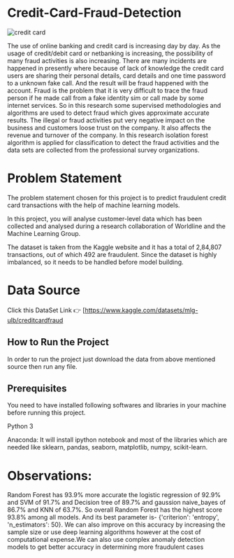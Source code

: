 # Credit-Card-Fraud-Detection

![credit card](https://github.com/user-attachments/assets/03f74b11-586a-48a6-9114-2eb28c752fbb)

The use of online banking and credit card is increasing day by day. As the usage of credit/debit card or netbanking is increasing, the possibility of many fraud activities is also increasing. There are many incidents are happened in presently where because of lack of knowledge the credit card users are sharing their personal details, card details and one time password to a unknown fake call. And the result will be fraud happened with the account. Fraud is the problem that it is very difficult to trace the fraud person if he made call from a fake identity sim or call made by some internet services. So in this research some supervised methodologies and algorithms are used to detect fraud which gives approximate accurate results. The illegal or fraud activities put very negative impact on the business and customers loose trust on the company. It also affects the revenue and turnover of the company. In this research isolation forest algorithm is applied for classification to detect the fraud activities and the data sets are collected from the professional survey organizations.

# Problem Statement
The problem statement chosen for this project is to predict fraudulent credit card transactions with the help of machine learning models.

In this project, you will analyse customer-level data which has been collected and analysed during a research collaboration of Worldline and the Machine Learning Group.

The dataset is taken from the Kaggle website and it has a total of 2,84,807 transactions, out of which 492 are fraudulent. Since the dataset is highly imbalanced, so it needs to be handled before model building.

# Data Source
Click this DataSet Link 👉 [https://www.kaggle.com/datasets/mlg-ulb/creditcardfraud

## How to Run the Project
In order to run the project just download the data from above mentioned source then run any file.

## Prerequisites
You need to have installed following softwares and libraries in your machine before running this project.

Python 3

Anaconda: It will install ipython notebook and most of the libraries which are needed like sklearn, pandas, seaborn, matplotlib, numpy, scikit-learn.

# Observations:

Random Forest has 93.9% more accurate the logistic regression of 92.9% and SVM of 91.7% and Decision tree of 89.7% and gaussion naive_bayes of 86.7% and KNN of 63.7%.
So overall Random Forest has the highest score 93.8% among all models. And its best parameter is- {'criterion': 'entropy', 'n_estimators': 50}.
We can also improve on this accuracy by increasing the sample size or use deep learning algorithms however at the cost of computational expense.We can also use complex anomaly detection models to get better accuracy in determining more fraudulent cases
